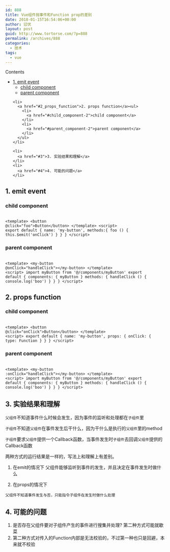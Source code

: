 ```yaml
---
id: 888
title: Vue组件抛事件和Function prop的差别
date: 2018-01-15T16:54:06+00:00
author: 愆伏
layout: post
guid: http://www.tortorse.com/?p=888
permalink: /archives/888
categories:
  - 技术
tags:
  - vue
---
```

<div id="toc_container" class="no_bullets">
  <p class="toc_title">
    Contents
  </p>
  
  <ul class="toc_list">
    <li>
      <a href="#1_emit_event">1. emit event</a><ul>
        <li>
          <a href="#child_component">child component</a>
        </li>
        <li>
          <a href="#parent_component">parent component</a>
        </li>
      </ul>
    </li>
    
    <li>
      <a href="#2_props_function">2. props function</a><ul>
        <li>
          <a href="#child_component-2">child component</a>
        </li>
        <li>
          <a href="#parent_component-2">parent component</a>
        </li>
      </ul>
    </li>
    
    <li>
      <a href="#3">3. 实验结果和理解</a>
    </li>
    <li>
      <a href="#4">4. 可能的问题</a>
    </li>
  </ul>
</div>

## <span id="1_emit_event">1. emit event</span>

### <span id="child_component">child component</span><pre data-language=HTML>

<code class="language-markup ">&lt;template&gt;
  &lt;button @click="foo"&gt;Button&lt;/button&gt;
&lt;/template&gt;
&lt;script&gt;
export default {
  name: 'my-button',
  methods:{
    foo () {
      this.$emit('onClick')
    }
  }
}
&lt;/script&gt;
</code></pre> 

### <span id="parent_component">parent component</span><pre data-language=HTML>

<code class="language-markup ">&lt;template&gt;
  &lt;my-button @onClick="handleClick"&gt;&lt;/my-button&gt;
&lt;/template&gt;
&lt;script&gt;
import myButton from '@/components/myButton'
export default {
  components: { myButton }
  methods: {
    handleClick () {
      console.log('boo')
    }
  }
}
&lt;/script&gt;
</code></pre> 

## <span id="2_props_function">2. props function</span>

### <span id="child_component-2">child component</span><pre data-language=HTML>

<code class="language-markup ">&lt;template&gt;
  &lt;button @click="onClick"&gt;Button&lt;/button&gt;
&lt;/template&gt;
&lt;script&gt;
export default {
  name: 'my-button',
  props: {
    onClick: {
      type: Function
    }
  }
}
&lt;/script&gt;
</code></pre> 

### <span id="parent_component-2">parent component</span><pre data-language=HTML>

<code class="language-markup ">&lt;template&gt;
  &lt;my-button :onClick="handleClick"&gt;&lt;/my-button&gt;
&lt;/template&gt;
&lt;script&gt;
import myButton from '@/components/myButton'
export default {
  components: { myButton }
  methods: {
    handleClick () {
      console.log('boo')
    }
  }
}
&lt;/script&gt;
</code></pre> 

## <span id="3">3. 实验结果和理解</span>

`父组件`不知道事件什么时候会发生，因为事件的监听和处理都在`子组件`里

`子组件`不知道`父组件`在事件发生后干什么，因为干什么是执行的`父组件`里的method

`子组件`要求`父组件`提供一个Callback函数，当事件发生时`子组件`去回调`父组件`提供的Callback函数

两种方式的运行结果是一样的，写法上和理解上有差别。

  1. 在emit的情况下 
    父组件能够监听到事件的发生，并且决定在事件发生时做什么

  2. 在props的情况下
    
    父组件不知道事件发生与否，只能指令子组件在发生时做什么处理

## <span id="4">4. 可能的问题</span>

  1. 是否存在父组件要对子组件产生的事件进行搜集并处理? 第二种方式可能就歇菜
  2. 第二种方式对传入的Function内部是无法校验的，不过第一种也只是回避，本来就不校验